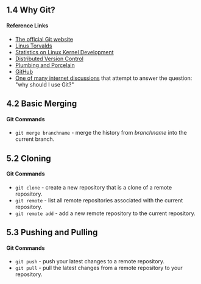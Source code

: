 ## 1.4 Why Git?
#### Reference Links
* [The official Git website](https://git-scm.com/)
* [Linus Torvalds](https://en.wikipedia.org/wiki/Linus_Torvalds)
* [Statistics on Linux Kernel Development](https://royal.pingdom.com/2012/04/16/linux-kernel-development-numbers/)
* [Distributed Version Control](https://en.wikipedia.org/wiki/Distributed_version_control)
* [Plumbing and Porcelain](https://git-scm.com/book/en/v2/Git-Internals-Plumbing-and-Porcelain)
* [GitHub](https://github.com/)
* [One of many internet discussions](https://stackoverflow.com/questions/740053/why-should-i-use-git-instead-of-svn) that attempt to answer the question: "why should I use Git?"

## 4.2 Basic Merging
#### Git Commands
* `git merge branchname` - merge the history from *branchname* into the current branch.

## 5.2 Cloning
#### Git Commands
* `git clone` - create a new repository that is a clone of a remote repository.
* `git remote` - list all remote repositories associated with the current repository.
* `git remote add` - add a new remote repository to the current repository.

## 5.3 Pushing and Pulling
#### Git Commands
* `git push` - push your latest changes to a remote repository.
* `git pull` - pull the latest changes from a remote repository to your repository.